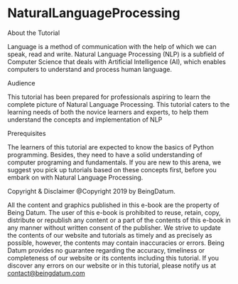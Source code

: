 # NaturalLanguageProcessing

About the Tutorial             
                                                                                          
Language is a method of communication with the help of which we can speak, read and write. Natural Language Processing (NLP) is a subfield of Computer Science that deals with Artificial Intelligence (AI), which enables computers to understand and process human language.  

Audience 

This tutorial has been prepared for professionals aspiring to learn the complete picture of Natural Language Processing. This tutorial caters to the learning needs of both the novice learners and experts, to help them understand the concepts and implementation of NLP

Prerequisites 

The learners of this tutorial are expected to know the basics of Python programming. Besides, they need to have a solid understanding of computer programing and fundamentals. If you are new to this arena, we suggest you pick up tutorials based on these concepts first, before you embark on with Natural Language Processing.

Copyright & Disclaimer 
@Copyright 2019 by BeingDatum. 

All the content and graphics published in this e-book are the property of Being Datum. The user of this e-book is prohibited to reuse, retain, copy, distribute or republish any content or a part of the contents of this e-book in any manner without written consent of the publisher. We strive to update the contents of our website and tutorials as timely and as precisely as possible, however, the contents may contain inaccuracies or errors. Being Datum provides no guarantee regarding the accuracy, timeliness or completeness of our website or its contents including this tutorial. If you discover any errors on our website or in this tutorial, please notify us at contact@beingdatum.com
